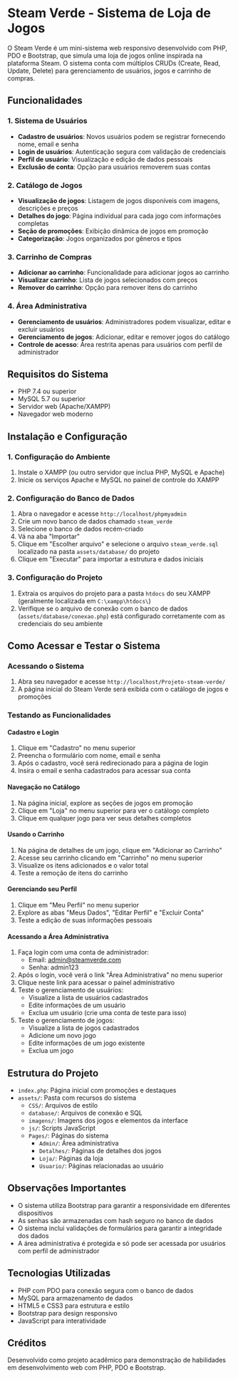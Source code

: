 # Steam Verde - Sistema de Loja de Jogos

O Steam Verde é um mini-sistema web responsivo desenvolvido com PHP, PDO e Bootstrap, que simula uma loja de jogos online inspirada na plataforma Steam. O sistema conta com múltiplos CRUDs (Create, Read, Update, Delete) para gerenciamento de usuários, jogos e carrinho de compras.

## Funcionalidades

### 1. Sistema de Usuários
- **Cadastro de usuários**: Novos usuários podem se registrar fornecendo nome, email e senha
- **Login de usuários**: Autenticação segura com validação de credenciais
- **Perfil de usuário**: Visualização e edição de dados pessoais
- **Exclusão de conta**: Opção para usuários removerem suas contas

### 2. Catálogo de Jogos
- **Visualização de jogos**: Listagem de jogos disponíveis com imagens, descrições e preços
- **Detalhes do jogo**: Página individual para cada jogo com informações completas
- **Seção de promoções**: Exibição dinâmica de jogos em promoção
- **Categorização**: Jogos organizados por gêneros e tipos

### 3. Carrinho de Compras
- **Adicionar ao carrinho**: Funcionalidade para adicionar jogos ao carrinho
- **Visualizar carrinho**: Lista de jogos selecionados com preços
- **Remover do carrinho**: Opção para remover itens do carrinho

### 4. Área Administrativa
- **Gerenciamento de usuários**: Administradores podem visualizar, editar e excluir usuários
- **Gerenciamento de jogos**: Adicionar, editar e remover jogos do catálogo
- **Controle de acesso**: Área restrita apenas para usuários com perfil de administrador

## Requisitos do Sistema

- PHP 7.4 ou superior
- MySQL 5.7 ou superior
- Servidor web (Apache/XAMPP)
- Navegador web moderno

## Instalação e Configuração

### 1. Configuração do Ambiente

1. Instale o XAMPP (ou outro servidor que inclua PHP, MySQL e Apache)
2. Inicie os serviços Apache e MySQL no painel de controle do XAMPP

### 2. Configuração do Banco de Dados

1. Abra o navegador e acesse `http://localhost/phpmyadmin`
2. Crie um novo banco de dados chamado `steam_verde`
3. Selecione o banco de dados recém-criado
4. Vá na aba "Importar"
5. Clique em "Escolher arquivo" e selecione o arquivo `steam_verde.sql` localizado na pasta `assets/database/` do projeto
6. Clique em "Executar" para importar a estrutura e dados iniciais

### 3. Configuração do Projeto

1. Extraia os arquivos do projeto para a pasta `htdocs` do seu XAMPP (geralmente localizada em `C:\xampp\htdocs\`)
2. Verifique se o arquivo de conexão com o banco de dados (`assets/database/conexao.php`) está configurado corretamente com as credenciais do seu ambiente

## Como Acessar e Testar o Sistema

### Acessando o Sistema

1. Abra seu navegador e acesse `http://localhost/Projeto-steam-verde/`
2. A página inicial do Steam Verde será exibida com o catálogo de jogos e promoções

### Testando as Funcionalidades

#### Cadastro e Login

1. Clique em "Cadastro" no menu superior
2. Preencha o formulário com nome, email e senha
3. Após o cadastro, você será redirecionado para a página de login
4. Insira o email e senha cadastrados para acessar sua conta

#### Navegação no Catálogo

1. Na página inicial, explore as seções de jogos em promoção
2. Clique em "Loja" no menu superior para ver o catálogo completo
3. Clique em qualquer jogo para ver seus detalhes completos

#### Usando o Carrinho

1. Na página de detalhes de um jogo, clique em "Adicionar ao Carrinho"
2. Acesse seu carrinho clicando em "Carrinho" no menu superior
3. Visualize os itens adicionados e o valor total
4. Teste a remoção de itens do carrinho

#### Gerenciando seu Perfil

1. Clique em "Meu Perfil" no menu superior
2. Explore as abas "Meus Dados", "Editar Perfil" e "Excluir Conta"
3. Teste a edição de suas informações pessoais

#### Acessando a Área Administrativa

1. Faça login com uma conta de administrador:
   - Email: admin@steamverde.com
   - Senha: admin123
2. Após o login, você verá o link "Área Administrativa" no menu superior
3. Clique neste link para acessar o painel administrativo
4. Teste o gerenciamento de usuários:
   - Visualize a lista de usuários cadastrados
   - Edite informações de um usuário
   - Exclua um usuário (crie uma conta de teste para isso)
5. Teste o gerenciamento de jogos:
   - Visualize a lista de jogos cadastrados
   - Adicione um novo jogo
   - Edite informações de um jogo existente
   - Exclua um jogo

## Estrutura do Projeto

- `index.php`: Página inicial com promoções e destaques
- `assets/`: Pasta com recursos do sistema
  - `CSS/`: Arquivos de estilo
  - `database/`: Arquivos de conexão e SQL
  - `imagens/`: Imagens dos jogos e elementos da interface
  - `js/`: Scripts JavaScript
  - `Pages/`: Páginas do sistema
    - `Admin/`: Área administrativa
    - `Detalhes/`: Páginas de detalhes dos jogos
    - `Loja/`: Páginas da loja
    - `Usuario/`: Páginas relacionadas ao usuário

## Observações Importantes

- O sistema utiliza Bootstrap para garantir a responsividade em diferentes dispositivos
- As senhas são armazenadas com hash seguro no banco de dados
- O sistema inclui validações de formulários para garantir a integridade dos dados
- A área administrativa é protegida e só pode ser acessada por usuários com perfil de administrador

## Tecnologias Utilizadas

- PHP com PDO para conexão segura com o banco de dados
- MySQL para armazenamento de dados
- HTML5 e CSS3 para estrutura e estilo
- Bootstrap para design responsivo
- JavaScript para interatividade

## Créditos

Desenvolvido como projeto acadêmico para demonstração de habilidades em desenvolvimento web com PHP, PDO e Bootstrap.
